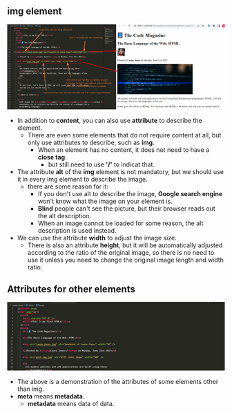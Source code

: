 ## **img element**

![alt](pic/bandicam%202022-10-26%2014-12-27-250.jpg)

- In addition to **content**, you can also use **attribute** to describe the element.
  - There are even some elements that do not require content at all, but only use attributes to describe, such as **img**.
    - When an element has no content, it does not need to have a **close tag**.
      - but still need to use **'/'** to indicat that.
- The attribute **alt** of the **img** element is not mandatory, but we should use it in every img element to describe the image.
  - there are some reason for it:
    - If you don't use alt to describe the image, **Google search engine** won't know what the image on your element is.
    - **Blind** people can't see the picture, but their browser reads out the alt description.
    - When an image cannot be loaded for some reason, the alt description is used instead.
- We can use the attribute **width** to adjust the image size.
  - There is also an attribute **height**, but it will be automatically adjusted according to the ratio of the original image, so there is no need to use it unless you need to change the original image length and width ratio.

## **Attributes for other elements**

![alt](pic/bandicam%202022-10-26%2014-15-08-258.jpg)

- The above is a demonstration of the attributes of some elements other than img.
- **meta** means **metadata**.
  - **metadata** means data of data.
